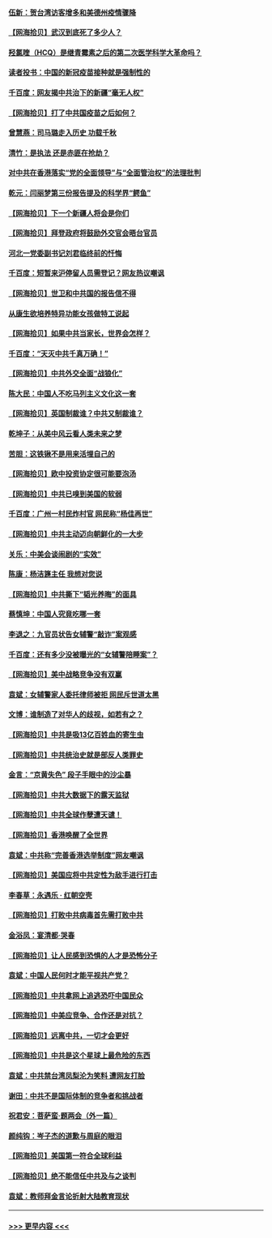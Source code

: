 #### [伍新：贺台湾访客增多和美德州疫情骤降](../pages/nsc993/n12865651.md?t=04081652) 
#### [【网海拾贝】武汉到底死了多少人？](../pages/nsc993/n12863707.md?t=04081652) 
#### [羟氯喹（HCQ）是继青霉素之后的第二次医学科学大革命吗？](../pages/nsc993/n12638564.md?t=04081652) 
#### [读者投书：中国的新冠疫苗接种就是强制性的](../pages/nsc993/n12859932.md?t=04081652) 
#### [千百度：网友揭中共治下的新疆“毫无人权”](../pages/nsc993/n12858385.md?t=04081652) 
#### [【网海拾贝】打了中共国疫苗之后如何？](../pages/nsc993/n12857866.md?t=04081652) 
#### [曾慧燕：司马璐走入历史 功载千秋](../pages/nsc993/n12856996.md?t=04081652) 
#### [清竹：是执法 还是赤匪在抢劫？](../pages/nsc993/n12856952.md?t=04081652) 
#### [对中共在香港落实“党的全面领导”与“全面管治权”的法理批判](../pages/nsc993/n12856929.md?t=04081652) 
#### [乾元：闫丽梦第三份报告提及的科学界“鳄鱼”](../pages/nsc993/n12855985.md?t=04081652) 
#### [【网海拾贝】下一个新疆人将会是你们](../pages/nsc993/n12855864.md?t=04081652) 
#### [【网海拾贝】拜登政府将鼓励外交官会晤台官员](../pages/nsc993/n12853615.md?t=04081652) 
#### [河北一党委副书记刘君临终前的忏悔](../pages/nsc993/n12849420.md?t=04081652) 
#### [千百度：短暂来沪停留人员需登记？网友热议嘲讽](../pages/nsc993/n12853497.md?t=04081652) 
#### [【网海拾贝】世卫和中共国的报告信不得](../pages/nsc993/n12850902.md?t=04081652) 
#### [从康生欲培养特异功能女孩做特工说起](../pages/nsc993/n12849289.md?t=04081652) 
#### [【网海拾贝】如果中共当家长，世界会怎样？](../pages/nsc993/n12848436.md?t=04081652) 
#### [千百度：“天灭中共千真万确！”](../pages/nsc993/n12845659.md?t=04081652) 
#### [【网海拾贝】中共外交全面“战狼化”](../pages/nsc993/n12845607.md?t=04081652) 
#### [陈大民：中国人不吃马列主义文化这一套](../pages/nsc993/n12842496.md?t=04081652) 
#### [【网海拾贝】英国制裁谁？中共又制裁谁？](../pages/nsc993/n12840909.md?t=04081652) 
#### [乾坤子：从美中风云看人类未来之梦](../pages/nsc993/n12840590.md?t=04081652) 
#### [苦胆：这铁锹不是用来活埋自己的](../pages/nsc993/n12839512.md?t=04081652) 
#### [【网海拾贝】欧中投资协定很可能要泡汤](../pages/nsc993/n12835122.md?t=04081652) 
#### [【网海拾贝】中共已嗅到美国的软弱](../pages/nsc993/n12832411.md?t=04081652) 
#### [千百度：广州一村民炸村官 网民称“杨佳再世”](../pages/nsc993/n12832380.md?t=04081652) 
#### [【网海拾贝】中共主动迈向朝鲜化的一大步](../pages/nsc993/n12829887.md?t=04081652) 
#### [关乐：中美会谈闹剧的“实效”](../pages/nsc993/n12826698.md?t=04081652) 
#### [陈康：杨洁篪主任  我想对您说](../pages/nsc993/n12826609.md?t=04081652) 
#### [【网海拾贝】中共撕下“韬光养晦”的面具](../pages/nsc993/n12826459.md?t=04081652) 
#### [蔡慎坤：中国人究竟吃哪一套](../pages/nsc993/n12826010.md?t=04081652) 
#### [李退之：九官员状告女辅警“敲诈”案观感](../pages/nsc993/n12823984.md?t=04081652) 
#### [千百度：还有多少没被曝光的“女辅警陪睡案”？](../pages/nsc993/n12822136.md?t=04081652) 
#### [【网海拾贝】美中战略竞争没有双赢](../pages/nsc993/n12822105.md?t=04081652) 
#### [袁斌：女辅警家人委托律师被拒 网民斥世道太黑](../pages/nsc993/n12822004.md?t=04081652) 
#### [文博：谁制造了对华人的歧视，如若有之？](../pages/nsc993/n12821635.md?t=04081652) 
#### [【网海拾贝】中共是吸13亿百姓血的寄生虫](../pages/nsc993/n12819191.md?t=04081652) 
#### [【网海拾贝】中共统治史就是部反人类罪史](../pages/nsc993/n12816738.md?t=04081652) 
#### [金言：“京黄失色” 段子手眼中的沙尘暴](../pages/nsc993/n12815700.md?t=04081652) 
#### [【网海拾贝】中共大数据下的露天监狱](../pages/nsc993/n12811075.md?t=04081652) 
#### [【网海拾贝】中共全球作孽遭天谴！](../pages/nsc993/n12810258.md?t=04081652) 
#### [【网海拾贝】香港唤醒了全世界](../pages/nsc993/n12809100.md?t=04081652) 
#### [袁斌：中共称“完善香港选举制度”网友嘲讽](../pages/nsc993/n12808994.md?t=04081652) 
#### [【网海拾贝】美国应将中共定性为敌手进行打击](../pages/nsc993/n12806870.md?t=04081652) 
#### [李春草：永遇乐 · 红朝空壳](../pages/nsc993/n12805365.md?t=04081652) 
#### [【网海拾贝】打败中共病毒首先需打败中共](../pages/nsc993/n12803930.md?t=04081652) 
#### [金浴凤：宴清都‧哭春](../pages/nsc993/n12801601.md?t=04081652) 
#### [【网海拾贝】让人民感到恐惧的人才是恐怖分子](../pages/nsc993/n12799347.md?t=04081652) 
#### [袁斌：中国人民何时才能平视共产党？](../pages/nsc993/n12799306.md?t=04081652) 
#### [【网海拾贝】中共拿网上追逃恐吓中国民众](../pages/nsc993/n12796905.md?t=04081652) 
#### [【网海拾贝】中美应竞争、合作还是对抗？](../pages/nsc993/n12794675.md?t=04081652) 
#### [【网海拾贝】远离中共，一切才会更好](../pages/nsc993/n12793572.md?t=04081652) 
#### [【网海拾贝】中共是这个星球上最危险的东西](../pages/nsc993/n12791400.md?t=04081652) 
#### [袁斌：中共禁台湾凤梨沦为笑料 遭网友打脸](../pages/nsc993/n12791335.md?t=04081652) 
#### [谢田：中共不是国际体制的竞争者和挑战者](../pages/nsc993/n12791212.md?t=04081652) 
#### [祝君安：菩萨蛮·题两会（外一篇）](../pages/nsc993/n12786801.md?t=04081652) 
#### [颜纯钩：岑子杰的道歉与周庭的眼泪](../pages/nsc993/n12786775.md?t=04081652) 
#### [【网海拾贝】美国第一符合全球利益](../pages/nsc993/n12786666.md?t=04081652) 
#### [【网海拾贝】绝不能信任中共及与之谈判](../pages/nsc993/n12784266.md?t=04081652) 
#### [袁斌：教师拜金言论折射大陆教育现状](../pages/nsc993/n12783868.md?t=04081652) 

----
#### [ >>> 更早内容 <<< ](../indexes/nsc993-earlier.md)
